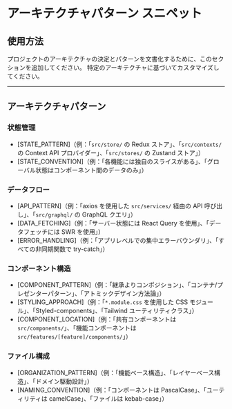 # アーキテクチャパターン スニペット

## 使用方法
プロジェクトのアーキテクチャの決定とパターンを文書化するために、このセクションを追加してください。
特定のアーキテクチャに基づいてカスタマイズしてください。

---

## アーキテクチャパターン

### 状態管理
- [STATE_PATTERN]（例：「`src/store/` の Redux ストア」、「`src/contexts/` の Context API プロバイダー」、「`src/stores/` の Zustand ストア」）
- [STATE_CONVENTION]（例：「各機能には独自のスライスがある」、「グローバル状態はコンポーネント間のデータのみ」）

### データフロー
- [API_PATTERN]（例：「axios を使用した `src/services/` 経由の API 呼び出し」、「`src/graphql/` の GraphQL クエリ」）
- [DATA_FETCHING]（例：「サーバー状態には React Query を使用」、「データフェッチには SWR を使用」）
- [ERROR_HANDLING]（例：「アプリレベルでの集中エラーバウンダリ」、「すべての非同期関数で try-catch」）

### コンポーネント構造
- [COMPONENT_PATTERN]（例：「継承よりコンポジション」、「コンテナ/プレゼンターパターン」、「アトミックデザイン方法論」）
- [STYLING_APPROACH]（例：「`*.module.css` を使用した CSS モジュール」、「Styled-components」、「Tailwind ユーティリティクラス」）
- [COMPONENT_LOCATION]（例：「共有コンポーネントは `src/components/`」、「機能コンポーネントは `src/features/[feature]/components/`」）

### ファイル構成
- [ORGANIZATION_PATTERN]（例：「機能ベース構造」、「レイヤーベース構造」、「ドメイン駆動設計」）
- [NAMING_CONVENTION]（例：「コンポーネントは PascalCase」、「ユーティリティは camelCase」、「ファイルは kebab-case」）